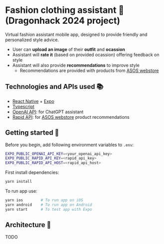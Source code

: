 # Fashion clothing assistant :tshirt:(Dragonhack 2024 project)

Virtual fashion assistant mobile app, designed to provide friendly and personalized style advice.

- User can **upload an image** of their **outfit** and **ocassion**
- Assistant will **rate it** (based on provided ocassion) offering feedback on style
- Assistant will also provide **recommendations** to improve style
  - Recommendations are provided with products from [ASOS webstore](https://website-name.com)

## Technologies and APIs used :books:

- [React Native](https://reactnative.dev/) + [Expo](https://expo.dev/)
- [Typescript](https://www.typescriptlang.org/)
- [OpenAI API](https://openai.com/): for ChatGPT assistant
- [Rapid API](https://rapidapi.com/): for [ASOS webstore](https://www.asos.com/) product recommendations

## Getting started :hammer:

Before you begin, add following environment variables to `.env`:

```bash
EXPO_PUBLIC_OPENAI_API_KEY=<your_openai_api_key>
EXPO_PUBLIC_RAPID_API_KEY=<rapid_api_key>
EXPO_PUBLIC_RAPID_API_HOST=<rapid_api_host>
```

First install dependencies:

```bash
yarn install
```

To run app use:

```bash
yarn ios        # To run app on iOS
yarn android    # To run app on Android
yarn start      # To test app with Expo
```

## Architecture :triangular_ruler:

TODO
